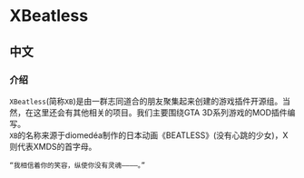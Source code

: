 # XBeatless
## 中文
### 介绍
`XBeatless`(简称`XB`)是由一群志同道合的朋友聚集起来创建的游戏插件开源组。当然，在这里还会有其他相关的项目。我们主要围绕GTA 3D系列游戏的MOD插件编写。  
`XB`的名称来源于diomedéa制作的日本动画《BEATLESS》(没有心跳的少女)，X则代表XMDS的首字母。  
```
“我相信着你的笑容，纵使你没有灵魂————。”
```
